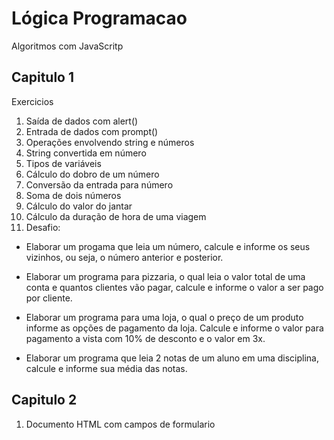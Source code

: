 # Lógica Programacao

Algoritmos com JavaScritp

## Capitulo 1  

Exercicios

1. Saída de dados com alert()
2. Entrada de dados com prompt()
3. Operações envolvendo string e números
4. String convertida em número
5. Tipos de variáveis
6. Cálculo do dobro de um número
7. Conversão da entrada para número
8. Soma de dois números
9. Cálculo do valor do jantar
10. Cálculo da duração de hora de uma viagem
11. Desafio:

- Elaborar um progama que leia um número, calcule e informe os seus vizinhos, ou seja, o número anterior e posterior.

- Elaborar um programa para pizzaria, o qual leia o valor total de uma conta e quantos clientes vão pagar, calcule e informe o valor a ser pago por cliente.

- Elaborar um programa para uma loja, o qual o preço de um produto informe as opções de pagamento da loja. Calcule e informe o valor para pagamento a vista com 10% de desconto e o valor em 3x.

- Elaborar um programa que leia 2 notas de um aluno em uma disciplina, calcule e informe sua média das notas.

## Capitulo 2

1. Documento HTML com campos de formulario
